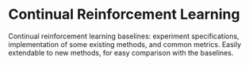 # Continual Reinforcement Learning
Continual reinforcement learning baselines: experiment specifications, implementation of some existing methods, and common metrics. Easily extendable to new methods, for easy comparison with the baselines.

